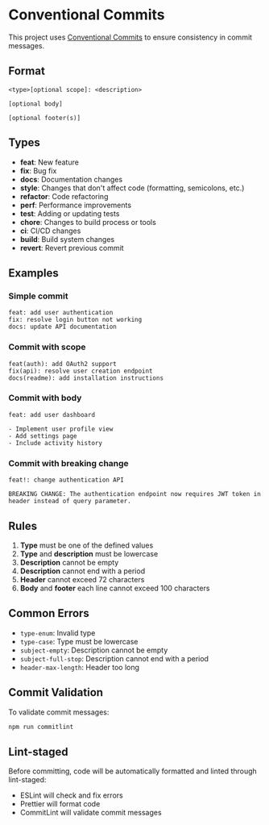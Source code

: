# Conventional Commits

This project uses [Conventional Commits](https://www.conventionalcommits.org/) to ensure consistency in commit messages.

## Format

```
<type>[optional scope]: <description>

[optional body]

[optional footer(s)]
```

## Types

- **feat**: New feature
- **fix**: Bug fix
- **docs**: Documentation changes
- **style**: Changes that don't affect code (formatting, semicolons, etc.)
- **refactor**: Code refactoring
- **perf**: Performance improvements
- **test**: Adding or updating tests
- **chore**: Changes to build process or tools
- **ci**: CI/CD changes
- **build**: Build system changes
- **revert**: Revert previous commit

## Examples

### Simple commit

```
feat: add user authentication
fix: resolve login button not working
docs: update API documentation
```

### Commit with scope

```
feat(auth): add OAuth2 support
fix(api): resolve user creation endpoint
docs(readme): add installation instructions
```

### Commit with body

```
feat: add user dashboard

- Implement user profile view
- Add settings page
- Include activity history
```

### Commit with breaking change

```
feat!: change authentication API

BREAKING CHANGE: The authentication endpoint now requires JWT token in header instead of query parameter.
```

## Rules

1. **Type** must be one of the defined values
2. **Type** and **description** must be lowercase
3. **Description** cannot be empty
4. **Description** cannot end with a period
5. **Header** cannot exceed 72 characters
6. **Body** and **footer** each line cannot exceed 100 characters

## Common Errors

- `type-enum`: Invalid type
- `type-case`: Type must be lowercase
- `subject-empty`: Description cannot be empty
- `subject-full-stop`: Description cannot end with a period
- `header-max-length`: Header too long

## Commit Validation

To validate commit messages:

```bash
npm run commitlint
```

## Lint-staged

Before committing, code will be automatically formatted and linted through lint-staged:

- ESLint will check and fix errors
- Prettier will format code
- CommitLint will validate commit messages
